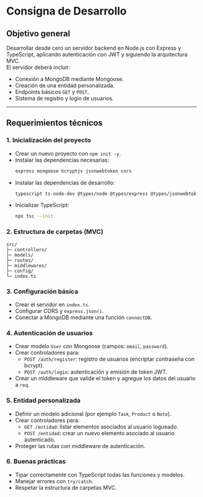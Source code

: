 # Consigna de Desarrollo 

## Objetivo general
Desarrollar desde cero un servidor backend en Node.js con Express y TypeScript, aplicando autenticación con JWT y siguiendo la arquitectura MVC.  
El servidor deberá incluir:
- Conexión a MongoDB mediante Mongoose.  
- Creación de una entidad personalizada.  
- Endpoints básicos `GET` y `POST`.  
- Sistema de registro y login de usuarios.

---

## Requerimientos técnicos

### 1. Inicialización del proyecto
- Crear un nuevo proyecto con `npm init -y`.  
- Instalar las dependencias necesarias:
  ```bash
  express mongoose bcryptjs jsonwebtoken cors
  ```
- Instalar las dependencias de desarrollo:
  ```bash
  typescript ts-node-dev @types/node @types/express @types/jsonwebtoken @types/bcryptjs
  ```
- Inicializar TypeScript:
  ```bash
  npx tsc --init
  ```

### 2. Estructura de carpetas (MVC)
```
src/
├─ controllers/
├─ models/
├─ routes/
├─ middlewares/
├─ config/
└─ index.ts
```

### 3. Configuración básica
- Crear el servidor en `index.ts`.  
- Configurar CORS y `express.json()`.  
- Conectar a MongoDB mediante una función `connectDB`.

### 4. Autenticación de usuarios
- Crear modelo `User` con Mongoose (campos: `email`, `password`).  
- Crear controladores para:
  - `POST /auth/register`: registro de usuarios (encriptar contraseña con bcrypt).  
  - `POST /auth/login`: autenticación y emisión de token JWT.  
- Crear un middleware que valide el token y agregue los datos del usuario a `req`.

### 5. Entidad personalizada
- Definir un modelo adicional (por ejemplo `Task`, `Product` o `Note`).  
- Crear controladores para:
  - `GET /entidad`: listar elementos asociados al usuario logueado.  
  - `POST /entidad`: crear un nuevo elemento asociado al usuario autenticado.  
- Proteger las rutas con middleware de autenticación.

### 6. Buenas prácticas
- Tipar correctamente con TypeScript todas las funciones y modelos.  
- Manejar errores con `try/catch`.  
- Respetar la estructura de carpetas MVC.